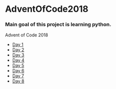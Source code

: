 # AdventOfCode2018
### Main goal of this project is learning python. <br />
Advent of Code 2018 <br />
  * [Day 1](https://adventofcode.com/2018/day/1) <br />
  * [Day 2](https://adventofcode.com/2018/day/2) <br />
  * [Day 3](https://adventofcode.com/2018/day/3) <br />
  * [Day 4](https://adventofcode.com/2018/day/4) <br />
  * [Day 5](https://adventofcode.com/2018/day/5) <br />
  * [Day 6](https://adventofcode.com/2018/day/6) <br />
  * [Day 7](https://adventofcode.com/2018/day/7) <br />
  * [Day 8](https://adventofcode.com/2018/day/8) <br />
